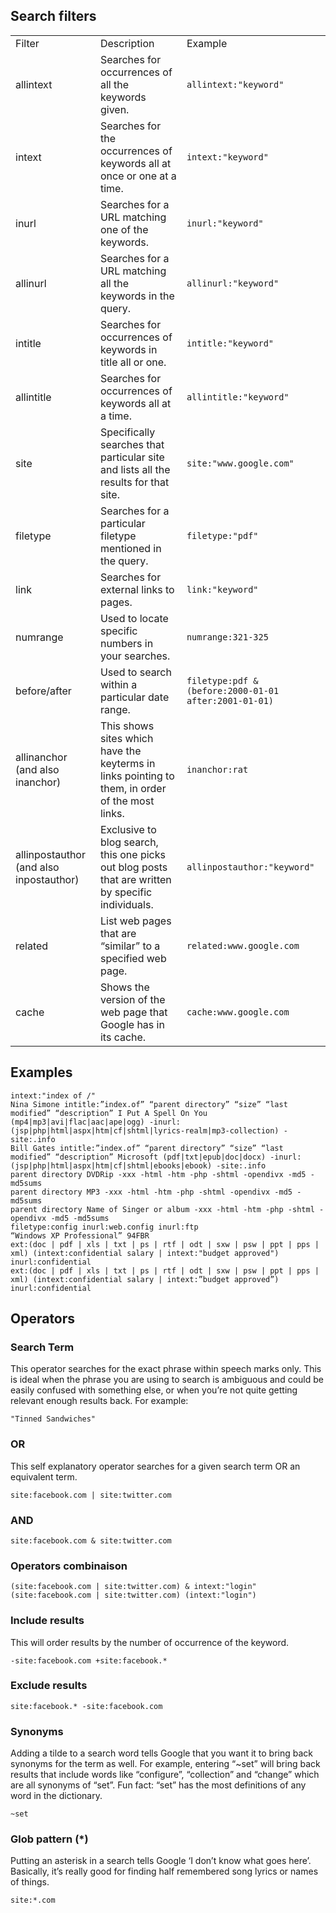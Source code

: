 ## Search filters

|   |   |   |
|---|---|---|
|Filter|Description|Example|
|allintext|Searches for occurrences of all the keywords given.|`allintext:"keyword"`|
|intext|Searches for the occurrences of keywords all at once or one at a time.|`intext:"keyword"`|
|inurl|Searches for a URL matching one of the keywords.|`inurl:"keyword"`|
|allinurl|Searches for a URL matching all the keywords in the query.|`allinurl:"keyword"`|
|intitle|Searches for occurrences of keywords in title all or one.|`intitle:"keyword"`|
|allintitle|Searches for occurrences of keywords all at a time.|`allintitle:"keyword"`|
|site|Specifically searches that particular site and lists all the results for that site.|`site:"www.google.com"`|
|filetype|Searches for a particular filetype mentioned in the query.|`filetype:"pdf"`|
|link|Searches for external links to pages.|`link:"keyword"`|
|numrange|Used to locate specific numbers in your searches.|`numrange:321-325`|
|before/after|Used to search within a particular date range.|`filetype:pdf & (before:2000-01-01 after:2001-01-01)`|
|allinanchor (and also inanchor)|This shows sites which have the keyterms in links pointing to them, in order of the most links.|`inanchor:rat`|
|allinpostauthor (and also inpostauthor)|Exclusive to blog search, this one picks out blog posts that are written by specific individuals.|`allinpostauthor:"keyword"`|
|related|List web pages that are “similar” to a specified web page.|`related:www.google.com`|
|cache|Shows the version of the web page that Google has in its cache.|`cache:www.google.com`|

## Examples

```Plain
intext:"index of /"
Nina Simone intitle:”index.of” “parent directory” “size” “last modified” “description” I Put A Spell On You (mp4|mp3|avi|flac|aac|ape|ogg) -inurl:(jsp|php|html|aspx|htm|cf|shtml|lyrics-realm|mp3-collection) -site:.info
Bill Gates intitle:”index.of” “parent directory” “size” “last modified” “description” Microsoft (pdf|txt|epub|doc|docx) -inurl:(jsp|php|html|aspx|htm|cf|shtml|ebooks|ebook) -site:.info
parent directory DVDRip -xxx -html -htm -php -shtml -opendivx -md5 -md5sums
parent directory MP3 -xxx -html -htm -php -shtml -opendivx -md5 -md5sums
parent directory Name of Singer or album -xxx -html -htm -php -shtml -opendivx -md5 -md5sums
filetype:config inurl:web.config inurl:ftp
“Windows XP Professional” 94FBR
ext:(doc | pdf | xls | txt | ps | rtf | odt | sxw | psw | ppt | pps | xml) (intext:confidential salary | intext:"budget approved") inurl:confidential
ext:(doc | pdf | xls | txt | ps | rtf | odt | sxw | psw | ppt | pps | xml) (intext:confidential salary | intext:”budget approved”) inurl:confidential
```

## Operators

### Search Term

This operator searches for the exact phrase within speech marks only. This is ideal when the phrase you are using to search is ambiguous and could be easily confused with something else, or when you’re not quite getting relevant enough results back. For example:

```Plain
"Tinned Sandwiches"
```

### OR

This self explanatory operator searches for a given search term OR an equivalent term.

```Plain
site:facebook.com | site:twitter.com
```

### AND

```Plain
site:facebook.com & site:twitter.com
```

### Operators combinaison

```Plain
(site:facebook.com | site:twitter.com) & intext:"login"
(site:facebook.com | site:twitter.com) (intext:"login")
```

### Include results

This will order results by the number of occurrence of the keyword.

```Plain
-site:facebook.com +site:facebook.*
```

### Exclude results

```Plain
site:facebook.* -site:facebook.com
```

### Synonyms

Adding a tilde to a search word tells Google that you want it to bring back synonyms for the term as well. For example, entering “~set” will bring back results that include words like “configure”, “collection” and “change” which are all synonyms of “set”. Fun fact: “set” has the most definitions of any word in the dictionary.

```Plain
~set
```

### Glob pattern (*)

Putting an asterisk in a search tells Google ‘I don’t know what goes here’. Basically, it’s really good for finding half remembered song lyrics or names of things.

```Plain
site:*.com
```